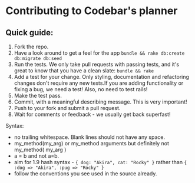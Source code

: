 # Contributing to Codebar's planner

## Quick guide:

1. Fork the repo.
2. Have a look around to get a feel for the app `bundle && rake db:create db:migrate db:seed`
3. Run the tests. We only take pull requests with passing tests, and it's great to know that you have a clean slate: `bundle && rake`
4. Add a test for your change. Only styling, documentation and refactoring changes don't require any new tests.If you are adding functionality or fixing a bug, we need a test! Also, no need to test rails!
5. Make the test pass.
6. Commit, with a meaningful describing message. This is very important!
7. Push to your fork and submit a pull request.
8. Wait for comments or feedback - we usually get back superfast!

Syntax:

* no trailing whitespace. Blank lines should not have any space.
* my_method(my_arg) or my_method arguments but definitely not my_method( my_arg )
* a = b and not a=b.
* aim for 1.9 hash syntax - `{ dog: "Akira", cat: "Rocky" }` rather than `{ :dog => "Akira", :pug => "Rocky" }`
* follow the conventions you see used in the source already.
